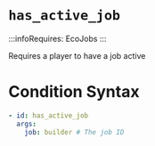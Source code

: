# `has_active_job`
:::infoRequires:
EcoJobs
:::

Requires a player to have a job active
# Condition Syntax
```yaml
- id: has_active_job
  args:
    job: builder # The job ID
```
